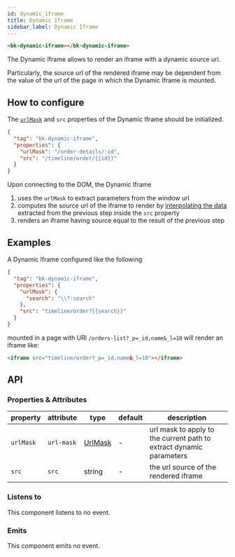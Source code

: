 ```yaml
---
id: dynamic_iframe
title: Dynamic Iframe
sidebar_label: Dynamic Iframe
---
```


<!--
WARNING: this file was automatically generated by Mia-Platform Doc Aggregator.
DO NOT MODIFY IT BY HAND.
Instead, modify the source file and run the aggregator to regenerate this file.
-->

<!--
WARNING:
This file is automatically generated. Please edit the 'README' file of the corresponding component and run `yarn copy:docs`
-->

[url-mask]: /microfrontend-composer/back-kit/40_core_concepts.md#extracting-data-from-url---urlmask
[dynamic-configuration]: /microfrontend-composer/back-kit/40_core_concepts.md#dynamic-configuration



```html
<bk-dynamic-iframe></bk-dynamic-iframe>
```

The Dynamic Iframe allows to render an iframe with a dynamic source url.

Particularly, the source url of the rendered iframe may be dependent from the value of the url of the page in which the Dynamic Iframe is mounted.

## How to configure

The [`urlMask`][url-mask] and `src` properties of the Dynamic Iframe should be initialized.

```json
{
  "tag": "bk-dynamic-iframe",
  "properties": {
    "urlMask": "/order-details/:id",
    "src": "/timeline/order/{{id}}"
  }
}
```

Upon connecting to the DOM, the Dynamic Iframe
  1. uses the `urlMask` to extract parameters from the window url
  2. computes the source url of the iframe to render by [interpolating the data][dynamic-configuration] extracted from the previous step inside the `src` property
  3. renders an iframe having source equal to the result of the previous step

## Examples

A Dynamic Iframe configured like the following

```json
{
  "tag": "bk-dynamic-iframe",
  "properties": {
    "urlMask": {
      "search": "\\?:search"
    },
    "src": "timeline/order?{{search}}"
  }
}
```

mounted in a page with URl `/orders-list?_p=_id,name&_l=10` will render an iframe like:

```html
<iframe src="timeline/order?_p=_id,name&_l=10"></iframe>
```

## API

### Properties & Attributes

| property  | attribute  | type                | default | description                                                         |
| --------- | ---------- | ------------------- | ------- | ------------------------------------------------------------------- |
| `urlMask` | `url-mask` | [UrlMask][url-mask] | -       | url mask to apply to the current path to extract dynamic parameters |
| `src`     | `src`      | string              | -       | the url source of the rendered iframe                               |


### Listens to

This component listens to no event.

### Emits

This component emits no event.
